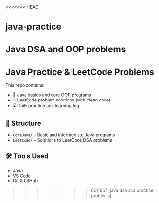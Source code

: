 <<<<<<< HEAD
# java-practice
Java DSA and OOP problems
=======
# Java Practice & LeetCode Problems

This repo contains:
- 📘 Java basics and core OOP programs
- 💡 LeetCode problem solutions (with clean code)
- ⌛ Daily practice and learning log

## 📁 Structure
- `CoreJava/` – Basic and intermediate Java programs
- `LeetCode/` – Solutions to LeetCode DSA problems

## 🛠 Tools Used
- Java
- VS Code
- Git & GitHub

>>>>>>> 6c11657 (java dsa and practice problems)
